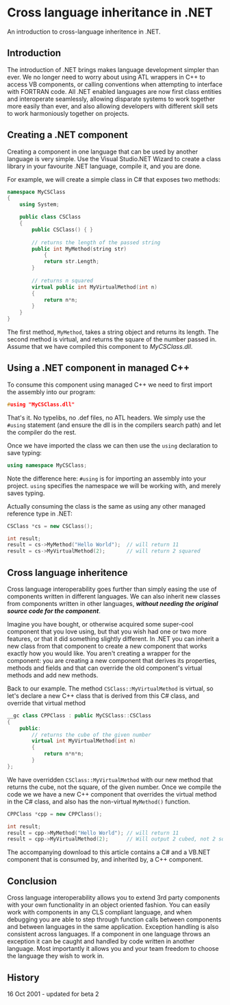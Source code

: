 # Cross language inheritance in .NET

An introduction to cross-language inheritence in .NET.



## Introduction

The introduction of .NET brings makes language development simpler than ever. We no longer need to worry about using ATL wrappers in C++ to access VB components, or calling conventions when attempting to interface with FORTRAN code. All .NET enabled languages are now first class entities and interoperate seamlessly, allowing disparate systems to work together more easily than ever, and also allowing developers with different skill sets to work harmoniously together on projects. 

## Creating a .NET component

Creating a component in one language that can be used by another language is very simple. Use the Visual Studio.NET Wizard to create a class library in your favourite .NET language, compile it, and you are done. 

For example, we will create a simple class in C# that exposes two methods: 

```C++
namespace MyCSClass
{
	using System;

	public class CSClass
	{
		public CSClass() { }
	
		// returns the length of the passed string
		public int MyMethod(string str)
	        {
			return str.Length;
		}
	
		// returns n squared
		virtual public int MyVirtualMethod(int n)
		{
			return n*n;
		}
	}
}
```

The first method, `MyMethod`, takes a string object and returns its length. The second method is virtual, and returns the square of the number passed in. Assume that we have compiled this component to *MyCSClass.dll*. 

## Using a .NET component in managed C++

To consume this component using managed C++ we need to first import the assembly into our program: 

```C++
#using "MyCSClass.dll"
```

That's it. No typelibs, no .def files, no ATL headers. We simply use the `#using` statement (and ensure the dll is in the compilers search path) and let the compiler do the rest. 

Once we have imported the class we can then use the `using` declaration to save typing: 

```C++
using namespace MyCSClass;
```

Note the difference here: `#using` is for importing an assembly into your project. `using` specifies the namespace we will be working with, and merely saves typing. 

Actually consuming the class is the same as using any other managed reference type in .NET: 

```C++
CSClass *cs = new CSClass();

int result;
result = cs->MyMethod("Hello World");  // will return 11
result = cs->MyVirtualMethod(2);       // will return 2 squared
```

## Cross language inheritence

Cross language interoperability goes further than simply easing the use of components written in different languages. We can also inherit new classes from components written in other languages, ***without needing the original source code for the component***. 

Imagine you have bought, or otherwise acquired some super-cool component that you love using, but that you wish had one or two more features, or that it did something slightly different. In .NET you can inherit a new class from that component to create a new component that works exactly how you would like. You aren't creating a wrapper for the component: you are creating a new component that derives its properties, methods and fields and that can override the old component's virtual methods and add new methods. 

Back to our example. The method `CSClass::MyVirtualMethod` is virtual, so let's declare a new C++ class that is derived from this C# class, and override that virtual method 

```C++
__gc class CPPClass : public MyCSClass::CSClass
{
	public:
		// returns the cube of the given number
		virtual int MyVirtualMethod(int n)
		{
			return n*n*n;
		}
};
```

We have overridden `CSClass::MyVirtualMethod` with our new method that returns the cube, not the square, of the given number. Once we compile the code we we have a new C++ component that overrides the virtual method in the C# class, and also has the non-virtual `MyMethod()` function. 

```C++
CPPClass *cpp = new CPPClass();

int result;
result = cpp->MyMethod("Hello World"); // will return 11
result = cpp->MyVirtualMethod(2);      // Will output 2 cubed, not 2 squared
```

The accompanying download to this article contains a C# and a VB.NET component that is consumed by, and inherited by, a C++ component. 

## Conclusion

Cross language interoperability allows you to extend 3rd party components with your own functionality in an object oriented fashion. You can easily work with components in any CLS compliant language, and when debugging you are able to step through function calls between components and between languages in the same application. Exception handling is also consistent across languages. If a component in one language throws an exception it can be caught and handled by code written in another language. Most importantly it allows you and your team freedom to choose the language they wish to work in. 

## History

16 Oct 2001 - updated for beta 2
